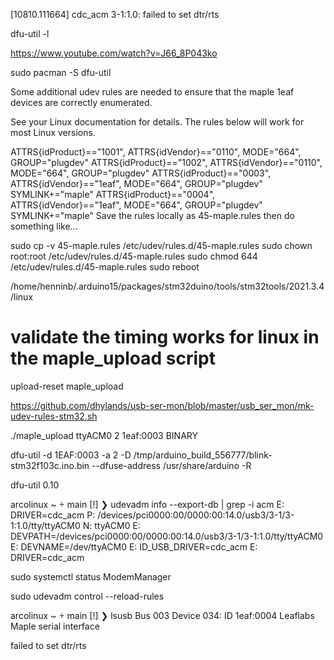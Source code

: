 [10810.111664] cdc_acm 3-1:1.0: failed to set dtr/rts

dfu-util -l


https://www.youtube.com/watch?v=J66_8P043ko

sudo pacman -S dfu-util

Some additional udev rules are needed to ensure that the maple 1eaf devices are correctly enumerated.

See your Linux documentation for details. The rules below will work for most Linux versions.

ATTRS{idProduct}=="1001", ATTRS{idVendor}=="0110", MODE="664", GROUP="plugdev"
ATTRS{idProduct}=="1002", ATTRS{idVendor}=="0110", MODE="664", GROUP="plugdev"
ATTRS{idProduct}=="0003", ATTRS{idVendor}=="1eaf", MODE="664", GROUP="plugdev" SYMLINK+="maple"
ATTRS{idProduct}=="0004", ATTRS{idVendor}=="1eaf", MODE="664", GROUP="plugdev" SYMLINK+="maple"
Save the rules locally as 45-maple.rules then do something like...

sudo cp -v 45-maple.rules /etc/udev/rules.d/45-maple.rules
sudo chown root:root /etc/udev/rules.d/45-maple.rules
sudo chmod 644 /etc/udev/rules.d/45-maple.rules
sudo reboot


/home/henninb/.arduino15/packages/stm32duino/tools/stm32tools/2021.3.4/linux

# validate the timing works for linux in the maple_upload script
upload-reset
maple_upload


https://github.com/dhylands/usb-ser-mon/blob/master/usb_ser_mon/mk-udev-rules-stm32.sh


./maple_upload ttyACM0 2 1eaf:0003 BINARY

dfu-util -d 1EAF:0003 -a 2 -D /tmp/arduino_build_556777/blink-stm32f103c.ino.bin --dfuse-address /usr/share/arduino -R

dfu-util 0.10


arcolinux ~  main [!] ❯ udevadm info --export-db | grep -i acm
E: DRIVER=cdc_acm
P: /devices/pci0000:00/0000:00:14.0/usb3/3-1/3-1:1.0/tty/ttyACM0
N: ttyACM0
E: DEVPATH=/devices/pci0000:00/0000:00:14.0/usb3/3-1/3-1:1.0/tty/ttyACM0
E: DEVNAME=/dev/ttyACM0
E: ID_USB_DRIVER=cdc_acm
E: DRIVER=cdc_acm


sudo systemctl status ModemManager


sudo udevadm control --reload-rules

arcolinux ~  main [!] ❯ lsusb
Bus 003 Device 034: ID 1eaf:0004 Leaflabs Maple serial interface


failed to set dtr/rts
